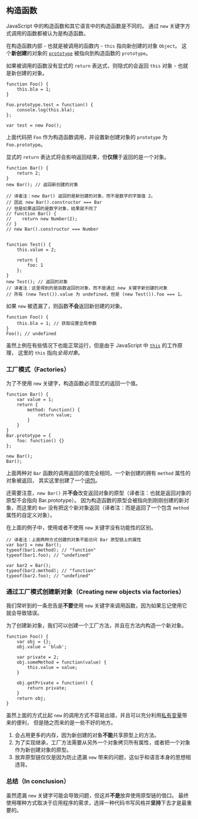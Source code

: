 ﻿## 构造函数 

JavaScript 中的构造函数和其它语言中的构造函数是不同的。
通过 `new` 关键字方式调用的函数都被认为是构造函数。

在构造函数内部 - 也就是被调用的函数内 - `this` 指向新创建的对象 `Object`。
这个**新创建**的对象的 [`prototype`](#object.prototype) 被指向到构造函数的 `prototype`。

如果被调用的函数没有显式的 `return` 表达式，则隐式的会返回 `this` 对象 - 也就是新创建的对象。

    function Foo() {
        this.bla = 1;
    }

    Foo.prototype.test = function() {
        console.log(this.bla);
    };

    var test = new Foo();

上面代码把 `Foo` 作为构造函数调用，并设置新创建对象的 `prototype` 为 `Foo.prototype`。

显式的 `return` 表达式将会影响返回结果，但**仅限**于返回的是一个对象。                                 

    function Bar() {
        return 2;
    }
    new Bar(); // 返回新创建的对象
	
	// 译者注：new Bar() 返回的是新创建的对象，而不是数字的字面值 2。
	// 因此 new Bar().constructor === Bar
	// 但是如果返回的是数字对象，结果就不同了
	// function Bar() {
    //    return new Number(2);
    // }
    // new Bar().constructor === Number
	
	
    function Test() {
        this.value = 2;

        return {
            foo: 1
        };
    }
    new Test(); // 返回的对象
	// 译者注：这里得到的是函数返回的对象，而不是通过 new 关键字新创建的对象
	// 所有 (new Test()).value 为 undefined，但是 (new Test()).foo === 1。

如果 `new` 被遗漏了，则函数**不会**返回新创建的对象。

    function Foo() {
        this.bla = 1; // 获取设置全局参数
    }
    Foo(); // undefined

虽然上例在有些情况下也能正常运行，但是由于 JavaScript 中 [`this`](#function.this) 的工作原理，
这里的 `this` 指向*全局对象*。

### 工厂模式（Factories）

为了不使用 `new` 关键字，构造函数必须显式的返回一个值。

    function Bar() {
        var value = 1;
        return {
            method: function() {
                return value;
            }
        }
    }
    Bar.prototype = {
        foo: function() {}
    };

    new Bar();
    Bar();

上面两种对 `Bar` 函数的调用返回的值完全相同，一个新创建的拥有 `method` 属性的对象被返回，
其实这里创建了一个[闭包](#function.closures)。


还需要注意，`new Bar()` 并**不会**改变返回对象的原型（译者注：也就是返回对象的原型不会指向 Bar.prototype）。
因为构造函数的原型会被指向到刚刚创建的新对象，而这里的 `Bar` 没有把这个新对象返回（译者注：而是返回了一个包含 `method` 属性的自定义对象）。 

在上面的例子中，使用或者不使用 `new` 关键字没有功能性的区别。

	// 译者注：上面两种方式创建的对象不能访问 Bar 原型链上的属性
	var bar1 = new Bar();
	typeof(bar1.method); // "function"
	typeof(bar1.foo); // "undefined"
	
	var bar2 = Bar();
	typeof(bar2.method); // "function"
	typeof(bar2.foo); // "undefined"


### 通过工厂模式创建新对象（Creating new objects via factories）

我们常听到的一条忠告是**不要**使用 `new` 关键字来调用函数，因为如果忘记使用它就会导致错误。

为了创建新对象，我们可以创建一个工厂方法，并且在方法内构造一个新对象。

    function Foo() {
        var obj = {};
        obj.value = 'blub';

        var private = 2;
        obj.someMethod = function(value) {
            this.value = value;
        }

        obj.getPrivate = function() {
            return private;
        }
        return obj;
    }

虽然上面的方式比起 `new` 的调用方式不容易出错，并且可以充分利用[私有变量](#function.closures)带来的便利，
但是随之而来的是一些不好的地方。


 1. 会占用更多的内存，因为新创建的对象**不能**共享原型上的方法。
 2. 为了实现继承，工厂方法需要从另外一个对象拷贝所有属性，或者把一个对象作为新创建对象的原型。
 3. 放弃原型链仅仅是因为防止遗漏 `new` 带来的问题，这似乎和语言本身的思想相违背。

### 总结（In conclusion）

虽然遗漏 `new` 关键字可能会导致问题，但这并**不是**放弃使用原型链的借口。
最终使用哪种方式取决于应用程序的需求，选择一种代码书写风格并**坚持**下去才是最重要的。

